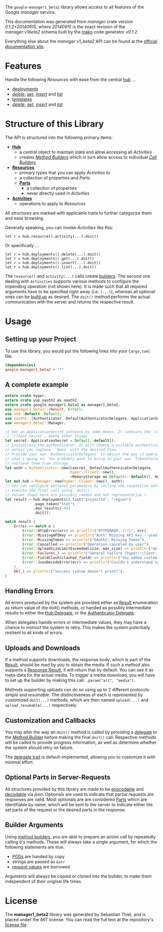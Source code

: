 <!---
DO NOT EDIT !
This file was generated automatically from 'src/mako/api/README.md.mako'
DO NOT EDIT !
-->
The `google-manager1_beta2` library allows access to all features of the *Google manager* service.

This documentation was generated from *manager* crate version *0.1.2+20140915*, where *20140915* is the exact revision of the *manager:v1beta2* schema built by the [mako](http://www.makotemplates.org/) code generator *v0.1.2*.

Everything else about the *manager* *v1_beta2* API can be found at the
[official documentation site](https://developers.google.com/deployment-manager/).
# Features

Handle the following *Resources* with ease from the central [hub](http://byron.github.io/google-apis-rs/google-manager1_beta2/struct.Manager.html) ... 

* [deployments](http://byron.github.io/google-apis-rs/google-manager1_beta2/struct.Deployment.html)
 * [*delete*](http://byron.github.io/google-apis-rs/google-manager1_beta2/struct.DeploymentDeleteCall.html), [*get*](http://byron.github.io/google-apis-rs/google-manager1_beta2/struct.DeploymentGetCall.html), [*insert*](http://byron.github.io/google-apis-rs/google-manager1_beta2/struct.DeploymentInsertCall.html) and [*list*](http://byron.github.io/google-apis-rs/google-manager1_beta2/struct.DeploymentListCall.html)
* [templates](http://byron.github.io/google-apis-rs/google-manager1_beta2/struct.Template.html)
 * [*delete*](http://byron.github.io/google-apis-rs/google-manager1_beta2/struct.TemplateDeleteCall.html), [*get*](http://byron.github.io/google-apis-rs/google-manager1_beta2/struct.TemplateGetCall.html), [*insert*](http://byron.github.io/google-apis-rs/google-manager1_beta2/struct.TemplateInsertCall.html) and [*list*](http://byron.github.io/google-apis-rs/google-manager1_beta2/struct.TemplateListCall.html)




# Structure of this Library

The API is structured into the following primary items:

* **[Hub](http://byron.github.io/google-apis-rs/google-manager1_beta2/struct.Manager.html)**
    * a central object to maintain state and allow accessing all *Activities*
    * creates [*Method Builders*](http://byron.github.io/google-apis-rs/google-manager1_beta2/trait.MethodsBuilder.html) which in turn
      allow access to individual [*Call Builders*](http://byron.github.io/google-apis-rs/google-manager1_beta2/trait.CallBuilder.html)
* **[Resources](http://byron.github.io/google-apis-rs/google-manager1_beta2/trait.Resource.html)**
    * primary types that you can apply *Activities* to
    * a collection of properties and *Parts*
    * **[Parts](http://byron.github.io/google-apis-rs/google-manager1_beta2/trait.Part.html)**
        * a collection of properties
        * never directly used in *Activities*
* **[Activities](http://byron.github.io/google-apis-rs/google-manager1_beta2/trait.CallBuilder.html)**
    * operations to apply to *Resources*

All *structures* are marked with applicable traits to further categorize them and ease browsing.

Generally speaking, you can invoke *Activities* like this:

```Rust,ignore
let r = hub.resource().activity(...).doit()
```

Or specifically ...

```ignore
let r = hub.deployments().delete(...).doit()
let r = hub.deployments().get(...).doit()
let r = hub.deployments().insert(...).doit()
let r = hub.deployments().list(...).doit()
```

The `resource()` and `activity(...)` calls create [builders][builder-pattern]. The second one dealing with `Activities` 
supports various methods to configure the impending operation (not shown here). It is made such that all required arguments have to be 
specified right away (i.e. `(...)`), whereas all optional ones can be [build up][builder-pattern] as desired.
The `doit()` method performs the actual communication with the server and returns the respective result.

# Usage

## Setting up your Project

To use this library, you would put the following lines into your `Cargo.toml` file:

```toml
[dependencies]
google-manager1_beta2 = "*"
```

## A complete example

```Rust
extern crate hyper;
extern crate yup_oauth2 as oauth2;
extern crate google_manager1_beta2 as manager1_beta2;
use manager1_beta2::{Result, Error};
use std::default::Default;
use oauth2::{Authenticator, DefaultAuthenticatorDelegate, ApplicationSecret, MemoryStorage};
use manager1_beta2::Manager;

// Get an ApplicationSecret instance by some means. It contains the `client_id` and 
// `client_secret`, among other things.
let secret: ApplicationSecret = Default::default();
// Instantiate the authenticator. It will choose a suitable authentication flow for you, 
// unless you replace  `None` with the desired Flow.
// Provide your own `AuthenticatorDelegate` to adjust the way it operates and get feedback about 
// what's going on. You probably want to bring in your own `TokenStorage` to persist tokens and
// retrieve them from storage.
let auth = Authenticator::new(&secret, DefaultAuthenticatorDelegate,
                              hyper::Client::new(),
                              <MemoryStorage as Default>::default(), None);
let mut hub = Manager::new(hyper::Client::new(), auth);
// You can configure optional parameters by calling the respective setters at will, and
// execute the final call using `doit()`.
// Values shown here are possibly random and not representative !
let result = hub.deployments().list("projectId", "region")
             .page_token("Stet")
             .max_results(-42)
             .doit();

match result {
    Err(e) => match e {
        Error::HttpError(err) => println!("HTTPERROR: {:?}", err),
        Error::MissingAPIKey => println!("Auth: Missing API Key - used if there are no scopes"),
        Error::MissingToken => println!("OAuth2: Missing Token"),
        Error::Cancelled => println!("Operation canceled by user"),
        Error::UploadSizeLimitExceeded(size, max_size) => println!("Upload size too big: {} of {}", size, max_size),
        Error::Failure(_) => println!("General Failure (hyper::client::Response doesn't print)"),
        Error::FieldClash(clashed_field) => println!("You added custom parameter which is part of builder: {:?}", clashed_field),
        Error::JsonDecodeError(err) => println!("Couldn't understand server reply - maybe API needs update: {:?}", err),
    },
    Ok(_) => println!("Success (value doesn't print)"),
}

```
## Handling Errors

All errors produced by the system are provided either as [Result](http://byron.github.io/google-apis-rs/google-manager1_beta2/enum.Result.html) enumeration as return value of 
the doit() methods, or handed as possibly intermediate results to either the 
[Hub Delegate](http://byron.github.io/google-apis-rs/google-manager1_beta2/trait.Delegate.html), or the [Authenticator Delegate](http://byron.github.io/google-apis-rs/google-manager1_beta2/../yup-oauth2/trait.AuthenticatorDelegate.html).

When delegates handle errors or intermediate values, they may have a chance to instruct the system to retry. This 
makes the system potentially resilient to all kinds of errors.

## Uploads and Downloads
If a method supports downloads, the response body, which is part of the [Result](http://byron.github.io/google-apis-rs/google-manager1_beta2/enum.Result.html), should be
read by you to obtain the media.
If such a method also supports a [Response Result](http://byron.github.io/google-apis-rs/google-manager1_beta2/trait.ResponseResult.html), it will return that by default.
You can see it as meta-data for the actual media. To trigger a media download, you will have to set up the builder by making
this call: `.param("alt", "media")`.

Methods supporting uploads can do so using up to 2 different protocols: 
*simple* and *resumable*. The distinctiveness of each is represented by customized 
`doit(...)` methods, which are then named `upload(...)` and `upload_resumable(...)` respectively.

## Customization and Callbacks

You may alter the way an `doit()` method is called by providing a [delegate](http://byron.github.io/google-apis-rs/google-manager1_beta2/trait.Delegate.html) to the 
[Method Builder](http://byron.github.io/google-apis-rs/google-manager1_beta2/trait.CallBuilder.html) before making the final `doit()` call. 
Respective methods will be called to provide progress information, as well as determine whether the system should 
retry on failure.

The [delegate trait](http://byron.github.io/google-apis-rs/google-manager1_beta2/trait.Delegate.html) is default-implemented, allowing you to customize it with minimal effort.

## Optional Parts in Server-Requests

All structures provided by this library are made to be [enocodable](http://byron.github.io/google-apis-rs/google-manager1_beta2/trait.RequestValue.html) and 
[decodable](http://byron.github.io/google-apis-rs/google-manager1_beta2/trait.ResponseResult.html) via *json*. Optionals are used to indicate that partial requests are responses 
are valid.
Most optionals are are considered [Parts](http://byron.github.io/google-apis-rs/google-manager1_beta2/trait.Part.html) which are identifiable by name, which will be sent to 
the server to indicate either the set parts of the request or the desired parts in the response.

## Builder Arguments

Using [method builders](http://byron.github.io/google-apis-rs/google-manager1_beta2/trait.CallBuilder.html), you are able to prepare an action call by repeatedly calling it's methods.
These will always take a single argument, for which the following statements are true.

* [PODs][wiki-pod] are handed by copy
* strings are passed as `&str`
* [request values](http://byron.github.io/google-apis-rs/google-manager1_beta2/trait.RequestValue.html) are borrowed

Arguments will always be copied or cloned into the builder, to make them independent of their original life times.

[wiki-pod]: http://en.wikipedia.org/wiki/Plain_old_data_structure
[builder-pattern]: http://en.wikipedia.org/wiki/Builder_pattern
[google-go-api]: https://github.com/google/google-api-go-client

# License
The **manager1_beta2** library was generated by Sebastian Thiel, and is placed 
under the *MIT* license.
You can read the full text at the repository's [license file][repo-license].

[repo-license]: https://github.com/Byron/google-apis-rs/LICENSE.md
